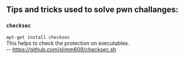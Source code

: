 ## Tips and tricks used to solve pwn challanges:
### `checksec`
`apt-get install checksec`  
This helps to check the protection on executables.  
-- https://github.com/slimm609/checksec.sh  
